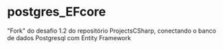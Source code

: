 # postgres_EFcore
"Fork" do desafio 1.2 do repositório ProjectsCSharp, conectando o banco de dados Postgresql com Entity Framework
